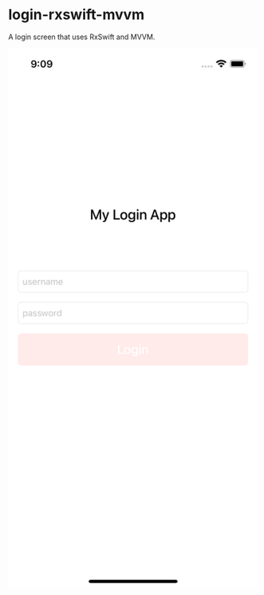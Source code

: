 # login-rxswift-mvvm
A login screen that uses RxSwift and MVVM.

<img alt="Login screen" src="https://github.com/mdolancode/login-rxswift-mvvm/blob/main/images/loginRxSwiftMVVM.png" width="500">
